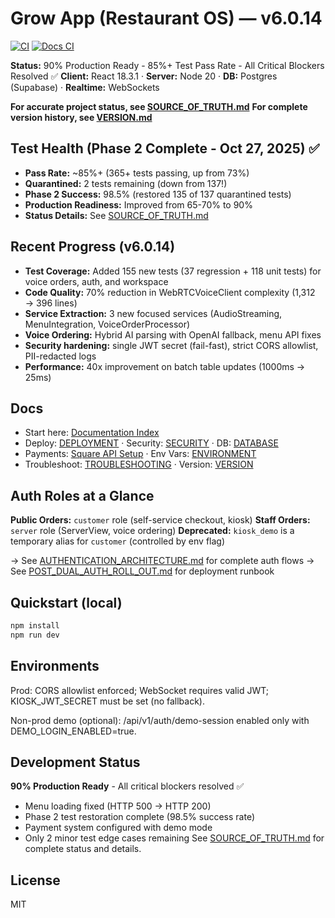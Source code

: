 # Grow App (Restaurant OS) — v6.0.14

[![CI](https://github.com/mikeyoung304/July25/actions/workflows/ci.yml/badge.svg)](https://github.com/mikeyoung304/July25/actions/workflows/ci.yml)
[![Docs CI](https://github.com/mikeyoung304/July25/actions/workflows/docs-ci.yml/badge.svg)](https://github.com/mikeyoung304/July25/actions/workflows/docs-ci.yml)

**Status:** 90% Production Ready - 85%+ Test Pass Rate - All Critical Blockers Resolved ✅
**Client:** React 18.3.1 · **Server:** Node 20 · **DB:** Postgres (Supabase) · **Realtime:** WebSockets

**For accurate project status, see [SOURCE_OF_TRUTH.md](./docs/meta/SOURCE_OF_TRUTH.md)**
**For complete version history, see [VERSION.md](./docs/VERSION.md)**

## Test Health (Phase 2 Complete - Oct 27, 2025) ✅
- **Pass Rate:** ~85%+ (365+ tests passing, up from 73%)
- **Quarantined:** 2 tests remaining (down from 137!)
- **Phase 2 Success:** 98.5% (restored 135 of 137 quarantined tests)
- **Production Readiness:** Improved from 65-70% to 90%
- **Status Details:** See [SOURCE_OF_TRUTH.md](./docs/meta/SOURCE_OF_TRUTH.md)

## Recent Progress (v6.0.14)
- **Test Coverage:** Added 155 new tests (37 regression + 118 unit tests) for voice orders, auth, and workspace
- **Code Quality:** 70% reduction in WebRTCVoiceClient complexity (1,312 → 396 lines)
- **Service Extraction:** 3 new focused services (AudioStreaming, MenuIntegration, VoiceOrderProcessor)
- **Voice Ordering:** Hybrid AI parsing with OpenAI fallback, menu API fixes
- **Security hardening:** single JWT secret (fail-fast), strict CORS allowlist, PII-redacted logs
- **Performance:** 40x improvement on batch table updates (1000ms → 25ms)

## Docs
- Start here: [Documentation Index](./index.md)
- Deploy: [DEPLOYMENT](./docs/how-to/operations/DEPLOYMENT.md) · Security: [SECURITY](./docs/SECURITY.md) · DB: [DATABASE](./docs/reference/schema/DATABASE.md)
- Payments: [Square API Setup](./docs/reference/api/api/SQUARE_API_SETUP.md) · Env Vars: [ENVIRONMENT](./docs/reference/config/ENVIRONMENT.md)
- Troubleshoot: [TROUBLESHOOTING](./docs/how-to/troubleshooting/TROUBLESHOOTING.md) · Version: [VERSION](./docs/VERSION.md)

## Auth Roles at a Glance

**Public Orders:** `customer` role (self-service checkout, kiosk)
**Staff Orders:** `server` role (ServerView, voice ordering)
**Deprecated:** `kiosk_demo` is a temporary alias for `customer` (controlled by env flag)

→ See [AUTHENTICATION_ARCHITECTURE.md](./docs/explanation/architecture/AUTHENTICATION_ARCHITECTURE.md) for complete auth flows
→ See [POST_DUAL_AUTH_ROLL_OUT.md](./docs/how-to/operations/runbooks/POST_DUAL_AUTH_ROLL_OUT.md) for deployment runbook

## Quickstart (local)
```bash
npm install
npm run dev
```

## Environments
Prod: CORS allowlist enforced; WebSocket requires valid JWT; KIOSK_JWT_SECRET must be set (no fallback).

Non-prod demo (optional): /api/v1/auth/demo-session enabled only with DEMO_LOGIN_ENABLED=true.

## Development Status
**90% Production Ready** - All critical blockers resolved ✅
- Menu loading fixed (HTTP 500 → HTTP 200)
- Phase 2 test restoration complete (98.5% success rate)
- Payment system configured with demo mode
- Only 2 minor test edge cases remaining
See [SOURCE_OF_TRUTH.md](./docs/meta/SOURCE_OF_TRUTH.md) for complete status and details.

## License
MIT
